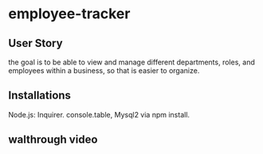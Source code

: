 # employee-tracker
## User Story
the goal is to be able to view and manage different departments, roles, and employees within a business, so that is easier to organize.


## Installations
Node.js: Inquirer. console.table, Mysql2 via npm install. 

## walthrough video 
<a click on link src="https://drive.google.com/file/d/1tnRGcpiZwjeNWc_7ya7TuGbMT0-iOHKk/preview" ></a>